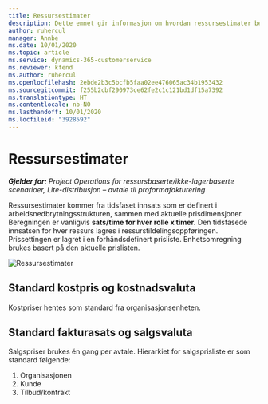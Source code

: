 ```yaml
---
title: Ressursestimater
description: Dette emnet gir informasjon om hvordan ressursestimater beregnes i Project Operations.
author: ruhercul
manager: Annbe
ms.date: 10/01/2020
ms.topic: article
ms.service: dynamics-365-customerservice
ms.reviewer: kfend
ms.author: ruhercul
ms.openlocfilehash: 2ebde2b3c5bcfb5faa02ee476065ac34b1953432
ms.sourcegitcommit: f255b2cbf290973ce62fe2c1c121bd1df15a7392
ms.translationtype: HT
ms.contentlocale: nb-NO
ms.lasthandoff: 10/01/2020
ms.locfileid: "3928592"
---
```

# <a name="resource-estimates"></a>Ressursestimater

_**Gjelder for:** Project Operations for ressursbaserte/ikke-lagerbaserte scenarioer, Lite-distribusjon – avtale til proformafakturering_

Ressursestimater kommer fra tidsfaset innsats som er definert i arbeidsnedbrytningsstrukturen, sammen med aktuelle prisdimensjoner. Beregningen er vanligvis **sats/time for hver rolle x timer.** Den tidsfasede innsatsen for hver ressurs lagres i ressurstildelingsoppføringen. Prissettingen er lagret i en forhåndsdefinert prisliste. Enhetsomregning brukes basert på den aktuelle prislisten.

![Ressursestimater](./media/navigation12.png)

## <a name="default-cost-price-and-cost-currency"></a>Standard kostpris og kostnadsvaluta

Kostpriser hentes som standard fra organisasjonsenheten.

## <a name="default-bill-rate-and-sales-currency"></a>Standard fakturasats og salgsvaluta

Salgspriser brukes én gang per avtale. Hierarkiet for salgsprisliste er som standard følgende:

1. Organisasjonen
2. Kunde
3. Tilbud/kontrakt
